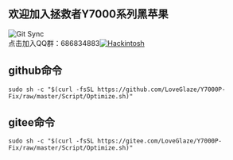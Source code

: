 ## 欢迎加入拯救者Y7000系列黑苹果
![Git Sync](https://github.com/LoveGlaze/Y7000P-Fix/actions/workflows/sync.yml/badge.svg)<br />
点击加入QQ群：686834883<a target="_blank" href="https://qm.qq.com/cgi-bin/qm/qr?k=fnfunVaG-Z_occpl9QQDNaHB-B4S-ole&jump_from=webapi"><img border="0" src="https://cdn.jsdelivr.net/gh/LoveGlaze/images@master/QQ.png" alt="Hackintosh" title="Hackintosh"></a>

## github命令
```
sudo sh -c "$(curl -fsSL https://github.com/LoveGlaze/Y7000P-Fix/raw/master/Script/Optimize.sh)"
```
## gitee命令
```
sudo sh -c "$(curl -fsSL https://gitee.com/LoveGlaze/Y7000P-Fix/raw/master/Script/Optimize.sh)"
```
